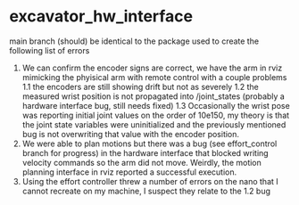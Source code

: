 # excavator_hw_interface
main branch (should) be identical to the package used to create the following list of errors
1. We can confirm the encoder signs are correct, we have the arm in rviz mimicking the phyisical arm with remote control with a couple problems	
    1.1 the encoders are still showing drift but not as severely
    1.2 the measured wrist position is not propagated into /joint_states (probably a hardware interface bug, still needs fixed)
    1.3 Occasionally the wrist pose was reporting initial joint values on the order of 10e150, my theory is that the joint state variables were uninitialized and the previously mentioned bug is not overwriting that value with the encoder position. 
2. We were able to plan motions but there was a bug (see effort_control branch for progress) in the hardware interface that blocked writing velocity commands so the arm did not move. Weirdly, the motion planning interface in rviz reported a successful execution.
3. Using the effort controller threw a number of errors on the nano that I cannot recreate on my machine,  I suspect they relate to the 1.2 bug

